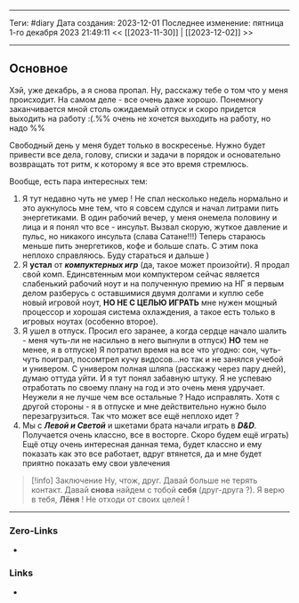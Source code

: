 ___
Теги: #diary 
Дата создания: 2023-12-01
Последнее изменение: пятница 1-го декабря 2023 21:49:11
<< [[2023-11-30]] | [[2023-12-02]] >> 
___
## Основное

Хэй, уже декабрь, а я снова пропал. Ну, расскажу тебе о том что у меня происходит.
На самом деле - все очень даже хорошо. Понемногу заканчивается мной столь ожидаемый отпуск и скоро придется выходить на работу :(.%% очень не хочется выходить на работу, но надо %%

Свободный день у меня будет только в воскресенье. Нужно будет привести все дела, голову, списки и задачи в порядок и основательно возвращать тот ритм, к которому я все это время стремлюсь.

Вообще, есть пара интересных тем:
1. Я тут недавно чуть не умер ! Не спал несколько недель нормально и это аукнулось мне тем, что я совсем сдулся и начал литрами пить энергетиками. В один рабочий вечер, у меня онемела половину и лица и я понял что все - инсульт. Вызвал скорую, жуткое давление и пульс, но никакого инсульта (слава Сатане!!!) Теперь стараюсь меньше пить энергетиков, кофе и больше спать. С этим пока неплохо справляюсь. Буду стараться и дальше )
2. Я **устал** от ***компуктерных игр*** (да, такое может произойти). Я продал свой комп. Единсвтенным мои компуктером сейчас является слабенький рабочий ноут и на полученную премию на НГ я первым делом разберусь с оставшимися двумя долгами и куплю себе новый игровой ноут, **НО НЕ С ЦЕЛЬЮ ИГРАТЬ** мне нужен мощный процессор и хорошая система охлаждения, а такое есть только в игровых ноутах (особенно второе).
3. Я ушел в отпуск. Просил его заранее, а когда сердце начало шалить - меня чуть-ли не насильно в него выпнули в отпуск) **НО** тем не менее, я в отпуске) Я потратил время на все что угодно: сон, чуть-чуть поиграл, посомтрел кучу видосов...но так и не занялся учебой и универом. С универом полная шляпа (расскажу через пару дней), думаю оттуда уйти. И я тут понял забавную штуку. Я не успеваю отработать по своему плану на год и это очень меня удручает. Неужели я не лучше чем все остальные ? Надо исправлять. Хотя с другой стороны - я в отпуске и мне действительно нужно было перезагрузиться. Так что может все ещё неплохо идет ?
4. Мы с ***Левой и Светой*** и шкетами брата начали играть в ***D&D***. Получается очень классно, все в восторге. Скоро будем ещё играть) Ещё отцу очень интересная данная тема, будет классно и ему показать как это все работает, вдруг втянется, да и мне будет приятно показать ему свои увлечения

>[!info] Заключение
>Ну, чтож, друг. Давай больше не терять контакт. Давай **снова** найдем с тобой **себя** (друг-друга ?). Я верю в тебя, **Лёня** ! Не отходи от своих целей !
___
### Zero-Links
- 

### Links
- 